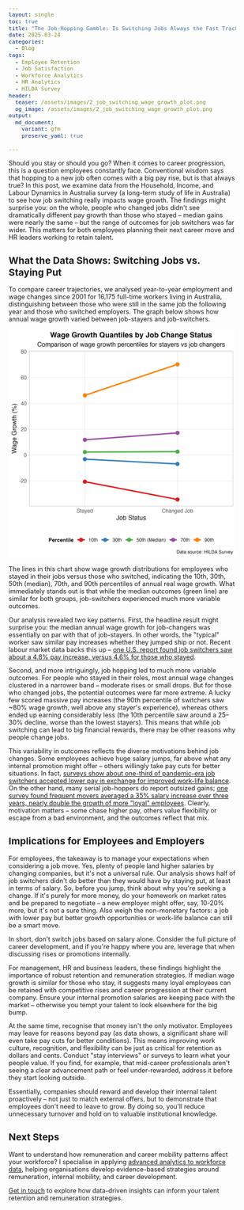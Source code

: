 ```yaml
---
layout: single
toc: true
title: "The Job-Hopping Gamble: Is Switching Jobs Always the Fast Track to Higher Pay?"
date: 2025-03-24
categories:
  - Blog
tags:
  - Employee Retention
  - Job Satisfaction
  - Workforce Analytics
  - HR Analytics
  - HILDA Survey
header:
  teaser: /assets/images/2_job_switching_wage_growth_plot.png
  og_image: /assets/images/2_job_switching_wage_growth_plot.png
output: 
  md_document:
    variant: gfm
    preserve_yaml: true
    
---
```


<style>
  body {
    font-size: 0.8em; /* Adjust font size just for this page */
  }
</style>


Should you stay or should you go? When it comes to career progression, this is a question employees constantly face. Conventional wisdom says that hopping to a new job often comes with a big pay rise, but is that always true? In this post, we examine data from the Household, Income, and Labour Dynamics in Australia survey (a long-term study of life in Australia) to see how job switching really impacts wage growth. The findings might surprise you: on the whole, people who changed jobs didn't see dramatically different pay growth than those who stayed – median gains were nearly the same – but the range of outcomes for job switchers was far wider. This matters for both employees planning their next career move and HR leaders working to retain talent.

## What the Data Shows: Switching Jobs vs. Staying Put

To compare career trajectories, we analysed year-to-year employment and wage changes since 2001 for 16,175 full-time workers living in Australia, distinguishing between those who were still in the same job the following year and those who switched employers. The graph below shows how annual wage growth varied between job-stayers and job-switchers.

![](/assets/images/2_job_switching_wage_growth_plot.png)

The lines in this chart show wage growth distributions for employees who stayed in their jobs versus those who switched, indicating the 10th, 30th, 50th (median), 70th, and 90th percentiles of annual real wage growth. What immediately stands out is that while the median outcomes (green line) are similar for both groups, job-switchers experienced much more variable outcomes.

Our analysis revealed two key patterns. First, the headline result might surprise you: the median annual wage growth for job-changers was essentially on par with that of job-stayers. In other words, the "typical" worker saw similar pay increases whether they jumped ship or not. Recent labour market data backs this up – [one U.S. report found job switchers saw about a 4.8% pay increase, versus 4.6% for those who stayed](https://nypost.com/2025/03/20/lifestyle/the-era-of-job-hopping-for-a-better-salary-may-be-over-crushing-the-dreams-of-disloyal-gen-z-workers/)​.

Second, and more intriguingly, job hopping led to much more variable outcomes. For people who stayed in their roles, most annual wage changes clustered in a narrower band – moderate rises or small drops. But for those who changed jobs, the potential outcomes were far more extreme. A lucky few scored massive pay increases (the 90th percentile of switchers saw ~80% wage growth, well above any stayer's experience), whereas others ended up earning considerably less (the 10th percentile saw around a 25–30% decline, worse than the lowest stayers). This means that while job switching can lead to big financial rewards, there may be other reasons why people change jobs.

This variability in outcomes reflects the diverse motivations behind job changes. Some employees achieve huge salary jumps, far above what any internal promotion might offer – others willingly take pay cuts for better situations. In fact, [surveys show about one-third of pandemic-era job switchers accepted lower pay in exchange for improved work-life balance](https://www.cnbc.com/2022/03/14/one-third-of-job-switchers-took-a-pay-cut-for-better-work-life-balance.html)​. On the other hand, many serial job-hoppers do report outsized gains; [one survey found frequent movers averaged a 35% salary increase over three years, nearly double the growth of more "loyal" employees](https://www.forbes.com/sites/bryanrobinson/2024/11/05/64-of-job-hoppers-say-frequent-moves-boost-career-mobility-and-salary/)​. Clearly, motivation matters – some chase higher pay, others value flexibility or escape from a bad environment, and the outcomes reflect that mix.

## Implications for Employees and Employers

For employees, the takeaway is to manage your expectations when considering a job move. Yes, plenty of people land higher salaries by changing companies, but it's not a universal rule. Our analysis shows half of job switchers didn't do better than they would have by staying put, at least in terms of salary. So, before you jump, think about why you're seeking a change. If it's purely for more money, do your homework on market rates and be prepared to negotiate – a new employer might offer, say, 10-20% more, but it's not a sure thing. Also weigh the non-monetary factors: a job with lower pay but better growth opportunities or work-life balance can still be a smart move.

In short, don't switch jobs based on salary alone. Consider the full picture of career development, and if you're happy where you are, leverage that when discussing rises or promotions internally.

For management, HR and business leaders, these findings highlight the importance of robust retention and remuneration strategies. If median wage growth is similar for those who stay, it suggests many loyal employees can be retained with competitive rises and career progression at their current company. Ensure your internal promotion salaries are keeping pace with the market – otherwise you tempt your talent to look elsewhere for the big bump.

At the same time, recognise that money isn't the only motivator. Employees may leave for reasons beyond pay (as data shows, a significant share will even take pay cuts for better conditions​). This means improving work culture, recognition, and flexibility can be just as critical for retention as dollars and cents. Conduct "stay interviews" or surveys to learn what your people value. If you find, for example, that mid-career professionals aren't seeing a clear advancement path or feel under-rewarded, address it before they start looking outside.

Essentially, companies should reward and develop their internal talent proactively – not just to match external offers, but to demonstrate that employees don't need to leave to grow. By doing so, you'll reduce unnecessary turnover and hold on to valuable institutional knowledge.

## Next Steps

Want to understand how remuneration and career mobility patterns affect your workforce? I specialise in applying [advanced analytics to workforce data](/consulting), helping organisations develop evidence-based strategies around remuneration, internal mobility, and career development.

[Get in touch](mailto:t.ballard@uq.edu.au) to explore how data-driven insights can inform your talent retention and remuneration strategies.




